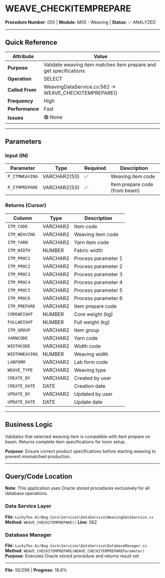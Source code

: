 # WEAVE_CHECKITEMPREPARE

**Procedure Number**: 055 | **Module**: M05 - Weaving | **Status**: ✅ ANALYZED

---

## Quick Reference

| Attribute | Value |
|-----------|-------|
| **Purpose** | Validate weaving item matches item prepare and get specifications |
| **Operation** | SELECT |
| **Called From** | WeavingDataService.cs:562 → WEAVE_CHECKITEMPREPARE() |
| **Frequency** | High |
| **Performance** | Fast |
| **Issues** | 🟢 None |

---

## Parameters

### Input (IN)

| Parameter | Type | Required | Description |
|-----------|------|----------|-------------|
| `P_ITMWEAVING` | VARCHAR2(50) | ✅ | Weaving item code |
| `P_ITMPREPARE` | VARCHAR2(50) | ✅ | Item prepare code (from beam) |

### Returns (Cursor)

| Column | Type | Description |
|--------|------|-------------|
| `ITM_CODE` | VARCHAR2 | Item code |
| `ITM_WEAVING` | VARCHAR2 | Weaving item code |
| `ITM_YARN` | VARCHAR2 | Yarn item code |
| `ITM_WIDTH` | NUMBER | Fabric width |
| `ITM_PROC1` | VARCHAR2 | Process parameter 1 |
| `ITM_PROC2` | VARCHAR2 | Process parameter 2 |
| `ITM_PROC3` | VARCHAR2 | Process parameter 3 |
| `ITM_PROC4` | VARCHAR2 | Process parameter 4 |
| `ITM_PROC5` | VARCHAR2 | Process parameter 5 |
| `ITM_PROC6` | VARCHAR2 | Process parameter 6 |
| `ITM_PREPARE` | VARCHAR2 | Item prepare code |
| `COREWEIGHT` | NUMBER | Core weight (kg) |
| `FULLWEIGHT` | NUMBER | Full weight (kg) |
| `ITM_GROUP` | VARCHAR2 | Item group |
| `YARNCODE` | VARCHAR2 | Yarn code |
| `WIDTHCODE` | VARCHAR2 | Width code |
| `WIDTHWEAVING` | NUMBER | Weaving width |
| `LABFORM` | VARCHAR2 | Lab form code |
| `WEAVE_TYPE` | VARCHAR2 | Weaving type |
| `CREATE_BY` | VARCHAR2 | Created by user |
| `CREATE_DATE` | DATE | Creation date |
| `UPDATE_BY` | VARCHAR2 | Updated by user |
| `UPDATE_DATE` | DATE | Update date |

---

## Business Logic

Validates that selected weaving item is compatible with item prepare on beam. Returns complete item specifications for loom setup.

**Purpose**: Ensure correct product specifications before starting weaving to prevent mismatched production.

---

## Query/Code Location

**Note**: This application uses Oracle stored procedures exclusively for all database operations.

### Data Service Layer
**File**: `LuckyTex.AirBag.Core\Services\DataService\WeavingDataService.cs`
**Method**: `WEAVE_CHECKITEMPREPARE()`
**Line**: 562

### Database Manager
**File**: `LuckyTex.AirBag.Core\Services\DataService\DatabaseManager.cs`
**Method**: `WEAVE_CHECKITEMPREPARE(WEAVE_CHECKITEMPREPAREParameter)`
**Purpose**: Executes Oracle stored procedure and returns result set

---

**File**: 55/296 | **Progress**: 18.6%
